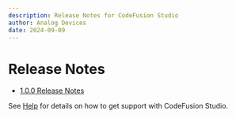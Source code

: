 ```yaml
---
description: Release Notes for CodeFusion Studio
author: Analog Devices
date: 2024-09-09
---
```


# Release Notes

- [1.0.0 Release Notes](1.0.0.md)

See [Help](../user-guide/about/help.md) for details on how to get support with CodeFusion Studio.
